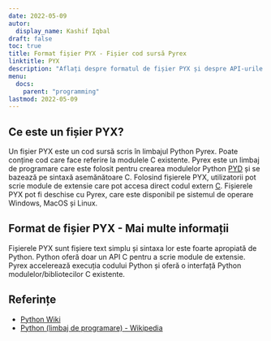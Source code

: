 ```yaml
---
date: 2022-05-09
autor:
  display_name: Kashif Iqbal
draft: false
toc: true
title: Format fișier PYX - Fișier cod sursă Pyrex
linktitle: PYX
description: "Aflați despre formatul de fișier PYX și despre API-urile care pot crea și deschide fișiere PYX."
menu:
  docs:
    parent: "programming"
lastmod: 2022-05-09
---
```


## Ce este un fișier PYX?

Un fișier PYX este un cod sursă scris în limbajul Python Pyrex. Poate conține cod care face referire la modulele C existente. Pyrex este un limbaj de programare care este folosit pentru crearea modulelor Python [PYD](/ro/programming/pyd/) și se bazează pe sintaxă asemănătoare C. Folosind fișierele PYX, utilizatorii pot scrie module de extensie care pot accesa direct codul extern [C](/ro/programming/c/).
Fișierele PYX pot fi deschise cu Pyrex, care este disponibil pe sistemul de operare Windows, MacOS și Linux.

## Format de fișier PYX - Mai multe informații

Fișierele PYX sunt fișiere text simplu și sintaxa lor este foarte apropiată de Python. Python oferă doar un API C pentru a scrie module de extensie. Pyrex accelerează execuția codului Python și oferă o interfață Python modulelor/bibliotecilor C existente.

## Referințe

* [Python Wiki](https://wiki.python.org/moin/Pyrex)
* [Python (limbaj de programare) - Wikipedia](https://en.wikipedia.org/wiki/Python_(limbaj_de_programare))


